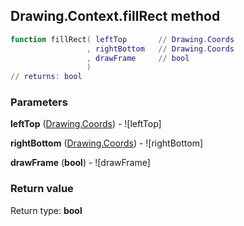## Drawing.Context.fillRect method


```lua
function fillRect( leftTop       // Drawing.Coords
                 , rightBottom   // Drawing.Coords
                 , drawFrame     // bool
                 )
// returns: bool
```


### Parameters

**leftTop** ([Drawing.Coords](../../Drawing/Coords.md)) - ![leftTop]

**rightBottom** ([Drawing.Coords](../../Drawing/Coords.md)) - ![rightBottom]

**drawFrame** (**bool**) - ![drawFrame]

### Return value

Return type: **bool**

